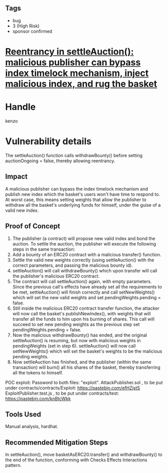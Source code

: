 ## Tags

- bug
- 3 (High Risk)
- sponsor confirmed

# [Reentrancy in settleAuction(): malicious publisher can bypass index timelock mechanism, inject malicious index, and rug the basket](https://github.com/code-423n4/2021-09-defiprotocol-findings/issues/31) 

# Handle

kenzo


# Vulnerability details

The settleAuction() function calls withdrawBounty() before setting auctionOngoing = false, thereby allowing reentrancy.

## Impact
A malicious publisher can bypass the index timelock mechanism and publish new index which the basket's users won't have time to respond to.
At worst case, this means setting weights that allow the publisher to withdraw all the basket's underlying funds for himself, under the guise of a valid new index.

## Proof of Concept
1. The publisher (a contract) will propose new valid index and bond the auction.
To settle the auction, the publisher will execute the following steps in the same transaction:
2. Add a bounty of an ERC20 contract with a malicious transfer() function.
3. Settle the valid new weights correctly (using settleAuction() with the correct parameters, and passing the malicious bounty id).
4. settleAuction() will call withdrawBounty() which upon transfer will call the publisher's malicious ERC20 contract.
5. The contract will call settleAuction() again, with empty parameters. Since the previous call's effects have already set all the requirements to be met, settleAuction() will finish correctly and call setNewWeights() which will set the new valid weights and set pendingWeights.pending = false.
6. Still inside the malicious ERC20 contract transfer function, the attacker will now call the basket's publishNewIndex(), with weights that will transfer all the funds to him upon his burning of shares. This call will succeed to set new pending weights as the previous step set pendingWeights.pending = false.
7. Now the malicious withdrawBounty() has ended, and the original settleAuction() is resuming, but now with malicious weights in pendingWeights (set in step 6). settleAuction() will now call setNewWeights() which will set the basket's weights to be the malicious pending weights.
8. Now settleAuction has finished, and the publisher (within the same transaction) will burn() all his shares of the basket, thereby transferring all the tokens to himself.

POC exploit:
Password to both files: "exploit".
AttackPublisher.sol , to be put under contracts/contracts/Exploit: https://pastebin.com/efHZjstS
ExploitPublisher.test.js , to be put under contracts/test: https://pastebin.com/knBtcWkk

## Tools Used
Manual analysis, hardhat.

## Recommended Mitigation Steps
In settleAuction(), move basketAsERC20.transfer() and withdrawBounty() to the end of the function, conforming with Checks Effects Interactions pattern.

